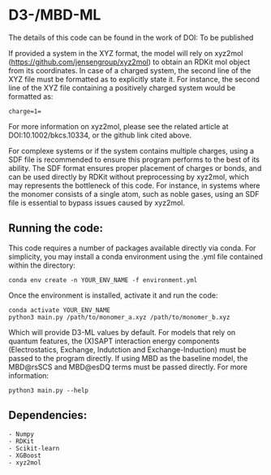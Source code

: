 # D3-/MBD-ML

The details of this code can be found in the work of DOI: To be published

If provided a system in the XYZ format, the model will rely on xyz2mol (https://github.com/jensengroup/xyz2mol) to obtain an RDKit mol object from its coordinates. In case of a charged system, the second line of the XYZ file must be formatted as to explicitly state it. For instance, the second line of the XYZ file containing a positively charged system would be formatted as:
```
charge=1=
```
For more information on xyz2mol, please see the related article at DOI:10.1002/bkcs.10334, or the github link cited above.

For complexe systems or if the system contains multiple charges, using a SDF file is recommended to ensure this program performs to the best of its ability. The SDF format ensures proper placement of charges or bonds, and can be used directly by RDKit without preprocessing by xyz2mol, which may represents the bottleneck of this code. For instance, in systems where the monomer consists of a single atom, such as noble gases, using an SDF file is essential to bypass issues caused by xyz2mol.

## Running the code:

This code requires a number of packages available directly via conda. For simplicity, you may install a conda environment using the .yml file contained within the directory:
```
conda env create -n YOUR_ENV_NAME -f environment.yml
```

Once the environment is installed, activate it and run the code:
 ```
 conda activate YOUR_ENV_NAME
 python3 main.py /path/to/monomer_a.xyz /path/to/monomer_b.xyz
 ```
Which will provide D3-ML values by default. For models that rely on quantum features, the (X)SAPT interaction energy components (Electrostatics, Exchange, Indutction and Exchange-Induction) must be passed to the program directly. If using MBD as the baseline model, the MBD@rsSCS and MBD@esDQ terms must be passed directly.
For more information:
```
python3 main.py --help
```

## Dependencies:
```
- Numpy
- RDKit
- Scikit-learn
- XGBoost
- xyz2mol
```
